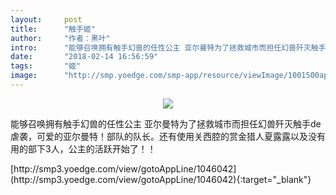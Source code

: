 ```yaml
---
layout:     post
title:      "触手姬"
author:     "作者：黑叶"
intro:      "能够召唤拥有触手幻兽的任性公主 亚尔曼特为了拯救城市而担任幻兽歼灭触手de虐袭，可爱的亚尔曼特！部队的队长。还有使用关西腔的赏金猎人夏露露以及没有用的部下3人，公主的活跃开始了！！"
date:       "2018-02-14 16:56:59"
tags:       "姬"
image:      "http://smp.yoedge.com/smp-app/resource/viewImage/1001500appline.png"
---
```

<div style="text-align: center">
<p><img src="http://smp.yoedge.com/smp-app/resource/viewImage/1001500appline.png"/></p>
</div>
<p class="post-meta">
<span>能够召唤拥有触手幻兽的任性公主 亚尔曼特为了拯救城市而担任幻兽歼灭触手de虐袭，可爱的亚尔曼特！部队的队长。还有使用关西腔的赏金猎人夏露露以及没有用的部下3人，公主的活跃开始了！！</span>
</p>
[http://smp3.yoedge.com/view/gotoAppLine/1046042](http://smp3.yoedge.com/view/gotoAppLine/1046042){:target="_blank"}



